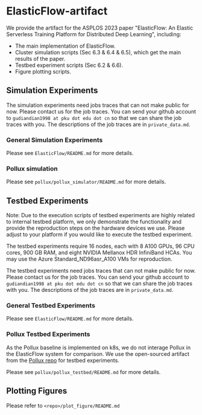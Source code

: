 # ElasticFlow-artifact

We provide the artifact for the ASPLOS 2023 paper "ElasticFlow: An Elastic Serverless Training Platform for Distributed Deep Learning", including:

- The main implementation of ElasticFlow.
- Cluster simulation scripts (Sec 6.3 \& 6.4 \& 6.5), which get the main results of the paper.
- Testbed experiment scripts (Sec 6.2 \& 6.6).
- Figure plotting scripts.

## Simulation Experiments

The simulation experiments need jobs traces that can not make public for now. Please contact us for the job traces. You can send your github account to `gudiandian1998 at pku dot edu dot cn` so that we can share the job traces with you. The descriptions of the job traces are in `private_data.md`.

### General Simulation Experiments

Please see `ElasticFlow/README.md` for more details. 

### Pollux simulation

Please see `pollux/pollux_simulator/README.md` for more details. 

## Testbed Experiments
Note: Due to the execution scripts of testbed experiments are highly related to internal testbed platform, we only demonstrate the functionality and provide the reproduction steps on the hardware devices we use. Please adjust to your platform if you would like to execute the testbed experiment.

The testbed experiments require 16 nodes, each with 8 A100 GPUs, 96 CPU cores, 900 GB RAM, and eight NVIDIA Mellanox HDR InfiniBand HCAs. 
You may use the Azure Standard_ND96asr_A100 VMs for reproduction.

The testbed experiments need jobs traces that can not make public for now. Please contact us for the job traces. You can send your github account to `gudiandian1998 at pku dot edu dot cn` so that we can share the job traces with you. The descriptions of the job traces are in `private_data.md`.

### General Testbed Experiments
Please see `ElasticFlow/README.md` for more details.

### Pollux Testbed Experiments
As the Pollux baseline is implemented on k8s, we do not interage Pollux in the ElasticFlow system for comparison. We use the open-sourced artifact from the [Pollux repo](https://github.com/petuum/adaptdl/tree/osdi21-artifact) for testbed experiments. 

Please see `pollux/pollux_testbed/README.md` for more details.

## Plotting Figures
Please refer to `<repo>/plot_figure/README.md`
